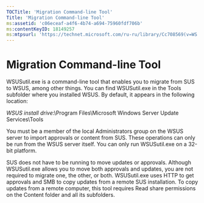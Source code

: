 ```yaml
---
TOCTitle: 'Migration Command-line Tool'
Title: 'Migration Command-line Tool'
ms:assetid: 'c06eceaf-a4f6-4b74-a694-75960fdf706b'
ms:contentKeyID: 18149257
ms:mtpsurl: 'https://technet.microsoft.com/ru-ru/library/Cc708569(v=WS.10)'
---
```


Migration Command-line Tool
===========================

WSUSutil.exe is a command-line tool that enables you to migrate from SUS to WSUS, among other things. You can find WSUSutil.exe in the Tools subfolder where you installed WSUS. By default, it appears in the following location:

*WSUS install drive*:\\Program Files\\Microsoft Windows Server Update Services\\Tools

You must be a member of the local Administrators group on the WSUS server to import approvals or content from SUS. These operations can only be run from the WSUS server itself. You can only run WSUSutil.exe on a 32-bit platform.

SUS does not have to be running to move updates or approvals. Although WSUSutil.exe allows you to move both approvals and updates, you are not required to migrate one, the other, or both. WSUSutil.exe uses HTTP to get approvals and SMB to copy updates from a remote SUS installation. To copy updates from a remote computer, this tool requires Read share permissions on the Content folder and all its subfolders.
